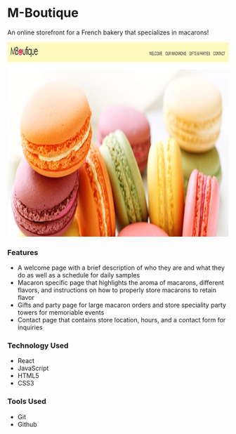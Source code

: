 # M-Boutique
An online storefront for a French bakery that specializes in macarons!

![Mboutique](https://raw.githubusercontent.com/sashakyunghwa/mboutique/master/dist/images/mboutique.png)

### Features

- A welcome page with a brief description of who they are and what they do as well as a schedule for daily samples
- Macaron specific page that highlights the aroma of macarons, different flavors, and instructions on how to properly store macarons to retain flavor
- Gifts and party page for large macaron orders and store speciality party towers for memoriable events
- Contact page that contains store location, hours, and a contact form for inquiries

### Technology Used

- React
- JavaScript
- HTML5
- CSS3

### Tools Used

- Git
- Github
